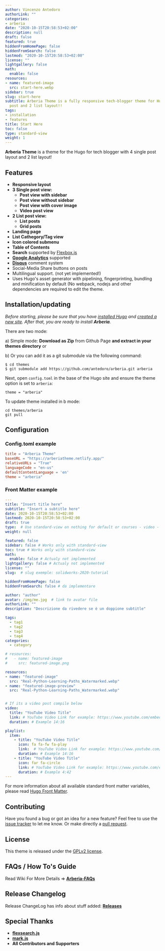 ```yaml
---
author: Vincenzo Antedoro
authorLink: ""
categories:
- arberia
date: "2020-10-15T20:58:53+02:00"
description: null
draft: false
featured: true
hiddenFromHomePage: false
hiddenFromSearch: false
lastmod: "2020-10-15T20:58:53+02:00"
license: ""
lightgallery: false
math:
  enable: false
resources:
- name: featured-image
  src: start-here.webp
sidebar: true
slug: start-here
subtitle: Arberia Theme is a fully responsive tech-blogger theme for Hugo with 4 single
  post and 2 list layout!!
tags:
- installation
- features
title: Start Here
toc: false
type: standard-view
weight: 1
---
```


**Arberia Theme** is a theme for the Hugo for tech blogger with 4 single post layout and 2 list layout!

## Features

- **Responsive layout**
- **3 Single post view:**
  - **Post view with sidebar**
  - **Post view without sidebar**
  - **Post view with cover image**
  - **Video post view**
- **2 List post view:**
  - **List posts**
  - **Grid posts**
- **Landing page**
- **List Cathegory/Tag view**
- **Icon colored submenu**
- **Table of Contents**
- **Search** supported by [Flexbox.js](flexbox.js)
- **[Google Analytics](https://analytics.google.com/analytics)** supported
- **[Disqus](https://disqus.com)** comment system
- Social-Media Share buttons on posts
- Multilingual support. (not yet implemented!)
- Uses Hugo's asset generator with pipelining, fingerprinting, bundling and minification by default (No webpack, nodejs and other dependencies are required to edit the theme.

## Installation/updating

*Before starting, please be sure that you have
[installed Hugo](https://gohugo.io/getting-started/quick-start/#step-1-install-hugo) and
[created a new site](https://gohugo.io/getting-started/quick-start/#step-2-create-a-new-site). After that, you are ready to install **Arberia**.*

There are two mode:

a) Simple mode: **Download as Zip** from Github Page **and extract in your themes directory** or

b) Or you can add it as a git submodule via the following command: 

    $ cd themes
    $ git submodule add https://github.com/antedoro/arberia.git arberia
    

Next, open `config.toml` in the base of the Hugo site and ensure the theme option is set to `arberia`:

```
theme = "arberia"
```

To update theme installed in b mode:

    cd themes/arberia
    git pull

## Configuration

### Config.toml example

```toml
title = "Arberia Theme"
baseURL = "https://arberiatheme.netlify.app/"
relativeURLs = "True"
languageCode = "en-us"
defaultContentLanguage = 'en'
theme = "arberia"
```

### Front Matter example

```yaml
---
title: "Insert title here"
subtitle: "Insert a subtitle here"
date: 2020-10-15T20:58:53+02:00
lastmod: 2020-10-15T20:58:53+02:00
draft: true
type:  # Use standard-view on nothing for default or courses - video - landingpage null for list view
weight: null 

featured: false
sidebar: false # Works only with standard-view
toc: true # Works only with standard-view
math:
  enable: false # Actualy not implemented
lightgallery: false # Actualy not implemented
license: ""
slug:  # slug exemple: solidworks-2020-tutorial

hiddenFromHomePage: false
hiddenFromSearch: false # da implementare

author: "author"
avatar: /img/me.jpg  # link to avatar file
authorLink: ""
description: "Descrizione da rivedere se è un doppione subtitle"

tags:
  - tag1
  - tag2
  - tag3
  - tag4
categories:
  - category

# resources:
#   - name: featured-image
#     src: featured-image.png

resources:
- name: "featured-image"
  src: "Real-Python-Learning-Paths_Watermarked.webp"
- name: "featured-image-preview"
  src: "Real-Python-Learning-Paths_Watermarked.webp"


# If its a video post compile below
video:
  title: "YouTube Video Title"
  link: # YouTube Video Link for example: https://www.youtube.com/embed/taxItkTlY_0
  duration: # Example 14:16

playlist:
  item:
    - title: "YouTube Video Title"
      icon: fa fa-fw fa-play
      link:  # YouTube Video Link for example: https://www.youtube.com/embed/taxItkTlY_0
      duration: # Example 14:16
    - title: "YouTube Video Title"
      icon: far fa-circle
      link: # YouTube Video Link for example: https://www.youtube.com/embed/taxItkTlY_0
      duration: # Example 4:42
---
```

For more information about all available standard front matter variables, please read
[Hugo Front Matter](https://gohugo.io/content-management/front-matter).

## Contributing

Have you found a bug or got an idea for a new feature? Feel free to use the
[issue tracker](https://github.com/antedoro/arberia/issues) to let me know. Or make directly a
[pull request](https://github.com/antedoro/arberia//pulls).

## License

This theme is released under the [GPLv2 license](https://github.com/antedoro/arberia/blob/master/LICENSE).

## FAQs / How To's Guide

Read Wiki For More Details => **[Arberia-FAQs]()**

## Release Changelog

Release ChangeLog has info about stuff added: **[Releases](https://github.com/antedoro/arberia/releases)**

## Special Thanks

- [**flexsearch.js**](https://github.com/nextapps-de/flexsearch)
- [**mark.js**](https://github.com/julmot/mark.js)
- **All Contributors and Supporters**